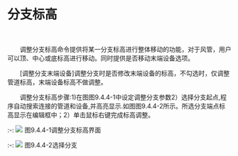 # 分支标高
<br/>

&emsp;&emsp;调整分支标高命令提供将某一分支标高进行整体移动的功能，对于风管，用户可以顶、中心或底标高进行移动。同时提供是否移动末端设备选项。

&emsp;&emsp;[调整分支末端设备\]调整分支时是否修改末端设备的标高，不勾选时，仅调整管道标高，末端设备标高不做调整。

&emsp;&emsp;调整分支标高步骤:1)在图图9.4.4\-1中设定调整分支参数2）选择分支起点,程序自动搜索连接的管道和设备,并高亮显示.如图图9.4.4\-2所示。所选分支端点标高显示在编辑框中；2）单击鼠标右键完成标高调整。


:-: ![](images/543.png)
图9.4.4\-1调整分支标高界面


:-: ![](images/544.png)
图9.4.4\-2选择分支